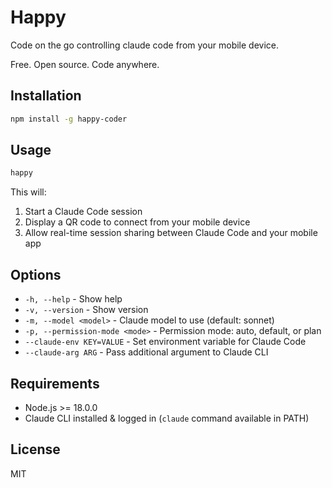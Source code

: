 # Happy

Code on the go controlling claude code from your mobile device.

Free. Open source. Code anywhere.

## Installation

```bash
npm install -g happy-coder
```

## Usage

```bash
happy
```

This will:
1. Start a Claude Code session
2. Display a QR code to connect from your mobile device
3. Allow real-time session sharing between Claude Code and your mobile app

## Options

- `-h, --help` - Show help
- `-v, --version` - Show version
- `-m, --model <model>` - Claude model to use (default: sonnet)
- `-p, --permission-mode <mode>` - Permission mode: auto, default, or plan
- `--claude-env KEY=VALUE` - Set environment variable for Claude Code
- `--claude-arg ARG` - Pass additional argument to Claude CLI

## Requirements

- Node.js >= 18.0.0
- Claude CLI installed & logged in (`claude` command available in PATH)

## License

MIT